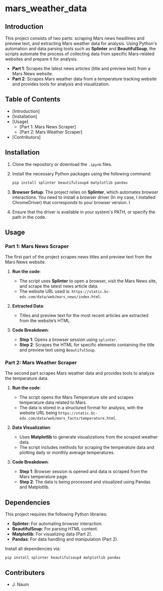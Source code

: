 # mars_weather_data

## Introduction
This project consists of two parts: scraping Mars news headlines and preview text, and extracting Mars weather data for analysis. Using Python's automation and data parsing tools such as **Splinter** and **BeautifulSoup**, the scripts automate the process of collecting data from specific Mars-related websites and prepare it for analysis.

- **Part 1**: Scrapes the latest news articles (title and preview text) from a Mars News website.
- **Part 2**: Scrapes Mars weather data from a temperature tracking website and provides tools for analysis and visualization.

## Table of Contents
- [Introduction]
- [Installation]
- [Usage]
  - [Part 1: Mars News Scraper]
  - [Part 2: Mars Weather Scraper]
- [Contributors]

## Installation
1. Clone the repository or download the `.ipynb` files.
2. Install the necessary Python packages using the following command:
    ```bash
    pip install splinter beautifulsoup4 matplotlib pandas
    ```
3. **Browser Setup**: The project relies on **Splinter**, which automates browser interactions. You need to install a browser driver (In my case, I installed ChromeDriver) that corresponds to your browser version. I

4. Ensure that the driver is available in your system's PATH, or specify the path in the code.

## Usage

### Part 1: Mars News Scraper
The first part of the project scrapes news titles and preview text from the Mars News website.

1. **Run the code**: 
    - The script uses **Splinter** to open a browser, visit the Mars News site, and scrape the latest news article data.
    - The website URL used is: `https://static.bc-edx.com/data/web/mars_news/index.html`.
  
2. **Extracted Data**:
    - Titles and preview text for the most recent articles are extracted from the website’s HTML.
  
3. **Code Breakdown**:
    - **Step 1**: Opens a browser session using `splinter`.
    - **Step 2**: Scrapes the HTML for specific elements containing the title and preview text using `BeautifulSoup`.

### Part 2: Mars Weather Scraper
The second part scrapes Mars weather data and provides tools to analyze the temperature data.

1. **Run the code**:
    - The script opens the Mars Temperature site and scrapes temperature data related to Mars.
    - The data is stored in a structured format for analysis, with the website URL being `https://static.bc-edx.com/data/web/mars_facts/temperature.html`.

2. **Data Visualization**:
    - Uses **Matplotlib** to generate visualizations from the scraped weather data.
    - The script includes methods for scraping the temperature data and plotting daily or monthly average temperatures.

3. **Code Breakdown**:
    - **Step 1**: Browser session is opened and data is scraped from the Mars temperature page.
    - **Step 2**: The data is being processed and visualized using Pandas and Matplotlib.

## Dependencies
This project requires the following Python libraries:
- **Splinter**: For automating browser interaction.
- **BeautifulSoup**: For parsing HTML content.
- **Matplotlib**: For visualizing data (Part 2).
- **Pandas**: For data handling and manipulation (Part 2).

Install all dependencies via:
``` git bash
pip install splinter beautifulsoup4 matplotlib pandas
```

## Contributers 
- J. Naum

